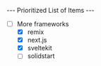 --- Prioritized List of Items --- 
- [ ] More frameworks
    - [X] remix
    - [X] next.js
    - [X] sveltekit
    - [ ] solidstart
